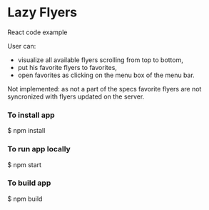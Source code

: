 # Lazy Flyers

React code example

User can:
* visualize all available flyers scrolling from top to bottom,
* put his favorite flyers to favorites,
* open favorites as clicking on the menu box of the menu bar.

Not implemented: as not a part of the specs favorite flyers are 
not syncronized with flyers updated on the server.

### To install app

$ npm install

### To run app locally

$ npm start

### To build app

$ npm build